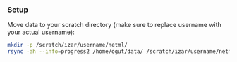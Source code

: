 

### Setup
Move data to your scratch directory (make sure to replace username with your actual username):

```bash
mkdir -p /scratch/izar/username/netml/
rsync -ah --info=progress2 /home/ogut/data/ /scratch/izar/username/netml/
```
